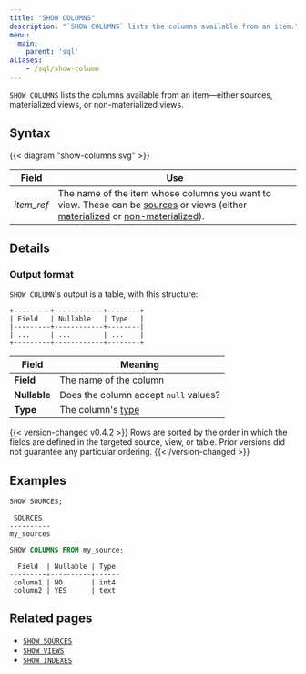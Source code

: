 ```yaml
---
title: "SHOW COLUMNS"
description: "`SHOW COLUMNS` lists the columns available from an item."
menu:
  main:
    parent: 'sql'
aliases:
    - /sql/show-column
---
```


`SHOW COLUMNS` lists the columns available from an item&mdash;either sources, materialized views, or non-materialized views.

## Syntax

{{< diagram "show-columns.svg" >}}

Field | Use
------|-----
_item&lowbar;ref_ | The name of the item whose columns you want to view. These can be [sources](../create-source) or views (either [materialized](../create-materialized-view) or [non-materialized](../create-view)).

## Details

### Output format

`SHOW COLUMN`'s output is a table, with this structure:

```nofmt
+---------+------------+--------+
| Field   | Nullable   | Type   |
|---------+------------+--------|
| ...     | ...        | ...    |
+---------+------------+--------+
```

Field | Meaning
------|--------
**Field** | The name of the column
**Nullable** | Does the column accept `null` values?
**Type** | The column's [type](../types)


{{< version-changed v0.4.2 >}}
Rows are sorted by the order in which the fields are defined in the targeted
source, view, or table. Prior versions did not guarantee any particular ordering.
{{< /version-changed >}}

## Examples

```sql
SHOW SOURCES;
```
```nofmt
 SOURCES
----------
my_sources
```
```sql
SHOW COLUMNS FROM my_source;
```
```nofmt
  Field  | Nullable | Type
---------+----------+------
 column1 | NO       | int4
 column2 | YES      | text
```

## Related pages

- [`SHOW SOURCES`](../show-sources)
- [`SHOW VIEWS`](../show-views)
- [`SHOW INDEXES`](../show-indexes)
